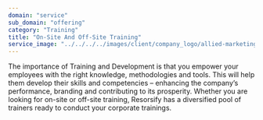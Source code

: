 ```yaml
---
domain: "service"
sub_domain: "offering"
category: "Training"
title: "On-Site And Off-Site Training"
service_image: "../../../../images/client/company_logo/allied-marketing.png"
---
```


The importance of Training and Development is that you empower your employees with the right knowledge, methodologies and tools. This will help them develop their skills and competencies – enhancing the company’s performance, branding and contributing to its prosperity. Whether you are looking for on-site or off-site training, Resorsify has a diversified pool of trainers ready to conduct your corporate trainings.